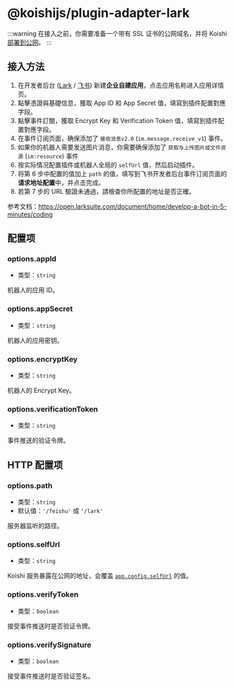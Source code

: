 # @koishijs/plugin-adapter-lark

:::warning
在接入之前，你需要准备一个带有 SSL 证书的公网域名，并将 Koishi [部署到公网](../../manual/recipe/server.md)。
:::

## 接入方法

1. 在开发者后台 ([Lark](https://open.larksuite.com/app/) / [飞书](https://open.feishu.cn/app/)) 新建**企业自建应用**，点击应用名称进入应用详情页。
2. 點擊憑證與基礎信息，獲取 App ID 和 App Secret 值，填寫到插件配置對應字段。
3. 點擊事件訂閱，獲取 Encrypt Key 和 Verification Token 值，填寫到插件配置對應字段。
4. 在事件订阅页面，确保添加了 `接收消息v2.0` (`im.message.receive_v1`) 事件。
5. 如果你的机器人需要发送图片消息，你需要确保添加了 `获取与上传图片或文件资源` (`im:resource`) 事件
6. 按实际情况配置插件或机器人全局的 `selfUrl` 值，然后启动插件。
7. 将第 6 步中配置的值加上 `path` 的值，填写到飞书开发者后台事件订阅页面的**请求地址配置**中，并点击完成。
8. 若第 7 步的 URL 驗證未通過，請檢查你所配置的地址是否正確。

参考文档：<https://open.larksuite.com/document/home/develop-a-bot-in-5-minutes/coding>

## 配置项

### options.appId

- 类型：`string`

机器人的应用 ID。

### options.appSecret

- 类型：`string`

机器人的应用密钥。

### options.encryptKey

- 类型：`string`

机器人的 Encrypt Key。

### options.verificationToken

- 类型：`string`

事件推送的验证令牌。

## HTTP 配置项

### options.path

- 类型：`string`
- 默认值：`'/feishu'` 或 `'/lark'`

服务器监听的路径。

### options.selfUrl

- 类型：`string`

Koishi 服务暴露在公网的地址，会覆盖 [`app.config.selfUrl`](../../api/core/app.md#options-selfurl) 的值。

### options.verifyToken

- 类型：`boolean`

接受事件推送时是否验证令牌。

### options.verifySignature

- 类型：`boolean`

接受事件推送时是否验证签名。
